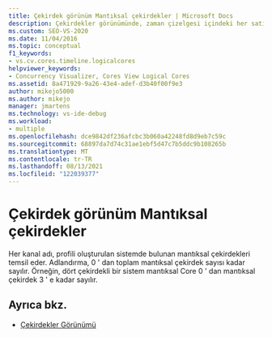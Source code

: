 ```yaml
---
title: Çekirdek görünüm Mantıksal çekirdekler | Microsoft Docs
description: Çekirdekler görünümünde, zaman çizelgesi içindeki her satır bir mantıksal çekirdeği temsil eder ve satırlar mantıksal çekirdek 0, mantıksal çekirdek 1 vb. olarak adlandırılır.
ms.custom: SEO-VS-2020
ms.date: 11/04/2016
ms.topic: conceptual
f1_keywords:
- vs.cv.cores.timeline.logicalcores
helpviewer_keywords:
- Concurrency Visualizer, Cores View Logical Cores
ms.assetid: 8a471929-9a26-43e4-adef-d3b40f00f9e3
author: mikejo5000
ms.author: mikejo
manager: jmartens
ms.technology: vs-ide-debug
ms.workload:
- multiple
ms.openlocfilehash: dce9842df236afcbc3b060a42248fd8d9eb7c59c
ms.sourcegitcommit: 68897da7d74c31ae1ebf5d47c7b5ddc9b108265b
ms.translationtype: MT
ms.contentlocale: tr-TR
ms.lasthandoff: 08/13/2021
ms.locfileid: "122039377"
---
```

# <a name="cores-view-logical-cores"></a>Çekirdek görünüm Mantıksal çekirdekler
Her kanal adı, profili oluşturulan sistemde bulunan mantıksal çekirdekleri temsil eder. Adlandırma, 0 ' dan toplam mantıksal çekirdek sayısı kadar sayılır. Örneğin, dört çekirdekli bir sistem mantıksal Core 0 ' dan mantıksal çekirdek 3 ' e kadar sayılır.

## <a name="see-also"></a>Ayrıca bkz.
- [Çekirdekler Görünümü](../profiling/cores-view.md)